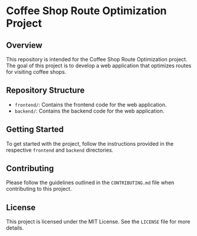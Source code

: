# Coffee Shop Route Optimization Project

## Overview
This repository is intended for the Coffee Shop Route Optimization project. The goal of this project is to develop a web application that optimizes routes for visiting coffee shops.

## Repository Structure
- `frontend/`: Contains the frontend code for the web application.
- `backend/`: Contains the backend code for the web application.

## Getting Started
To get started with the project, follow the instructions provided in the respective `frontend` and `backend` directories.

## Contributing
Please follow the guidelines outlined in the `CONTRIBUTING.md` file when contributing to this project.

## License
This project is licensed under the MIT License. See the `LICENSE` file for more details.
